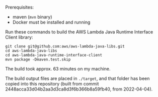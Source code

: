 Prerequisites:
 * maven (`mvn` binary)
 * Docker must be installed and running

Run these commands to build the AWS Lambda Java Runtime Interface Client library:

```
git clone git@github.com:aws/aws-lambda-java-libs.git
cd aws-lambda-java-libs
cd aws-lambda-java-runtime-interface-client
mvn package -Dmaven.test.skip
```

The build took approx. 63 minutes on my machine.

The build output files are placed in `./target`, and that folder
has been copied into this repository (built from commit
2448acca33d04b2aa3d3ca8d3f6b366b8a59fb40, from 2022-04-04).
